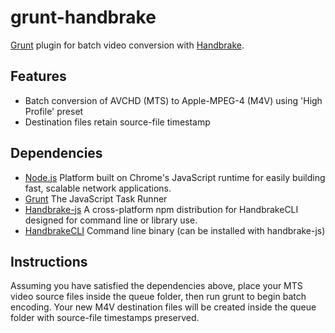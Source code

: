 grunt-handbrake
===============
[Grunt](http://gruntjs.com) plugin for batch video conversion with [Handbrake](http://handbrake.fr).

Features
--------
*   Batch conversion of AVCHD (MTS) to Apple-MPEG-4 (M4V) using 'High Profile' preset
*   Destination files retain source-file timestamp

Dependencies
------------
*   [Node.js](http://nodejs.org/) Platform built on Chrome's JavaScript runtime for easily building fast, scalable network applications.
*   [Grunt](http://gruntjs.com) The JavaScript Task Runner
*   [Handbrake-js](https://npmjs.org/package/handbrake-js) A cross-platform npm distribution for HandbrakeCLI designed for command line or library use.
*   [HandbrakeCLI](https://trac.handbrake.fr/wiki/CLIGuide) Command line binary (can be installed with handbrake-js)

Instructions
------------
Assuming you have satisfied the dependencies above, place your MTS video source files inside the queue folder, then run grunt to begin batch encoding. Your new M4V destination files will be created inside the queue folder with source-file timestamps preserved.
